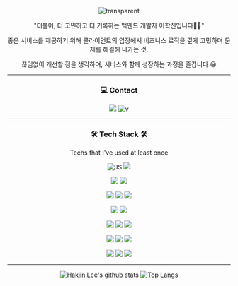 <div align="center">

![transparent](https://capsule-render.vercel.app/api?type=transparent&fontColor=008B8B&text=hakjin%20Lee&height=150&fontSize=60)
  <p> "더불어, 더 고민하고 더 기록하는 백엔드 개발자 이학진입니다🙌🏻"</p>
  <p> 좋은 서비스를 제공하기 위해 클라이언트의 입장에서 비즈니스 로직을 깊게 고민하며 문제를 해결해 나가는 것,<p>
  <p> 끊임없이 개선할 점을 생각하며, 서비스와 함께 성장하는 과정을 즐깁니다 😀</p>

  
</div>

---

<div align="center">
  
  ### 💻 Contact

<a href="mailto:haksae90@gmail.com" target="_blank"><img src="https://img.shields.io/badge/haksae90@gmail.com-EA4335?style=flat-square&logo=Gmail&logoColor=white"/></a>
[![v](https://img.shields.io/badge/TstoryBlog-F7DF1E?style=flat-square&logo=StoryBlok&logoColor=black)](https://haksae.tistory.com/)

</div>


---
<div align="center"> 
  
  ### 🛠 Tech Stack 🛠 
  
Techs that I've used at least once
  
![JS](https://img.shields.io/badge/JavaScript-F7DF1E?style=flat-square&logo=JavaScript&logoColor=black)
![](https://img.shields.io/badge/Python-3776AB?style=flat-square&logo=Python&logoColor=white) 

![](https://img.shields.io/badge/Node.js-339933?style=flat-square&logo=Node.js&logoColor=white)
![](https://img.shields.io/badge/Express-000000?style=flat-square&logo=Express&logoColor=white) 
  
![](https://img.shields.io/badge/MongoDB-47A248?style=flat-square&logo=MongoDB&logoColor=white)
![](https://img.shields.io/badge/MySQL-4479A1?style=flat-square&logo=MySQL&logoColor=white)
![](https://img.shields.io/badge/Sequelize-52B0E7?style=flat-square&logo=Sequelize&logoColor=white)

![](https://img.shields.io/badge/Html-E34F26?style=flat-square&logo=HTML5&logoColor=white)
![](https://img.shields.io/badge/CSS-1572B6?style=flat-square&logo=CSS3&logoColor=white) 

![](https://img.shields.io/badge/Socket.io-010101?style=flat-square&logo=Socket.io&logoColor=white) 
![](https://img.shields.io/badge/JSONWebTokens-000000?style=flat-square&logo=JSONWebTokens&logoColor=white) 
![](https://img.shields.io/badge/Selenium-43B02A?style=flat-square&logo=Selenium&logoColor=white) 

![](https://img.shields.io/badge/Amazon%20AWS-232F3E?style=flat-square&logo=Amazon%20AWS&logoColor=white)
![](https://img.shields.io/badge/Sentry-362D59?style=flat-square&logo=Sentry&logoColor=white) 
![](https://img.shields.io/badge/PM2-2B037A?style=flat-square&logo=PM2&logoColor=white) 

![](https://img.shields.io/badge/Git-F05032?style=flat-square&logo=Git&logoColor=white) 
![](https://img.shields.io/badge/GitHub-181717?style=flat-square&logo=GitHub&logoColor=white) 
![](https://img.shields.io/badge/GitHub%20Actions-2088FF?style=flat-square&logo=GitHub%20Actions&logoColor=white) 
  
</div>

---

<div align="center">

  [![Hakjin Lee's github stats](https://github-readme-stats.vercel.app/api?username=haksae90&theme=tokyonight&show_icons=true)](https://github.com/anuraghazra/github-readme-stats) [![Top Langs](https://github-readme-stats.vercel.app/api/top-langs/?username=haksae90&layout=compact)](https://github.com/anuraghazra/github-readme-stats)


  </div>

